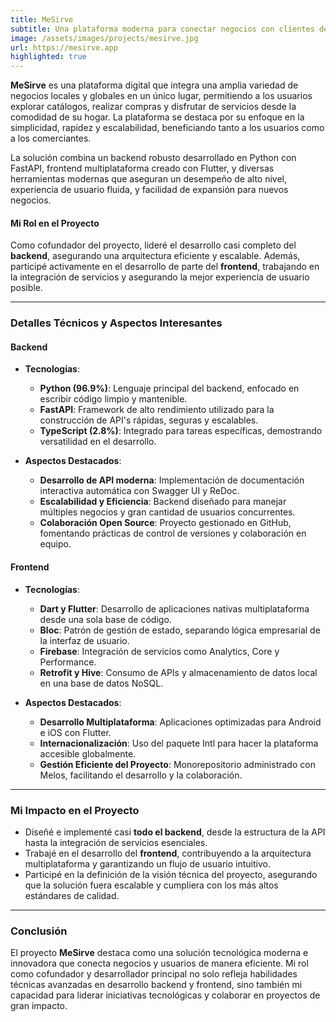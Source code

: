 ```yaml
---
title: MeSirve
subtitle: Una plataforma moderna para conectar negocios con clientes de manera eficiente
image: /assets/images/projects/mesirve.jpg
url: https://mesirve.app
highlighted: true
---
```


**MeSirve** es una plataforma digital que integra una amplia variedad de negocios locales y globales en un único lugar, permitiendo a los usuarios explorar catálogos, realizar compras y disfrutar de servicios desde la comodidad de su hogar. La plataforma se destaca por su enfoque en la simplicidad, rapidez y escalabilidad, beneficiando tanto a los usuarios como a los comerciantes.

La solución combina un backend robusto desarrollado en Python con FastAPI, frontend multiplataforma creado con Flutter, y diversas herramientas modernas que aseguran un desempeño de alto nivel, experiencia de usuario fluida, y facilidad de expansión para nuevos negocios.

#### Mi Rol en el Proyecto

Como cofundador del proyecto, lideré el desarrollo casi completo del **backend**, asegurando una arquitectura eficiente y escalable. Además, participé activamente en el desarrollo de parte del **frontend**, trabajando en la integración de servicios y asegurando la mejor experiencia de usuario posible.

---

### Detalles Técnicos y Aspectos Interesantes

#### Backend

- **Tecnologías**:

  - **Python (96.9%)**: Lenguaje principal del backend, enfocado en escribir código limpio y mantenible.
  - **FastAPI**: Framework de alto rendimiento utilizado para la construcción de API's rápidas, seguras y escalables.
  - **TypeScript (2.8%)**: Integrado para tareas específicas, demostrando versatilidad en el desarrollo.
  
- **Aspectos Destacados**:
  - **Desarrollo de API moderna**: Implementación de documentación interactiva automática con Swagger UI y ReDoc.
  - **Escalabilidad y Eficiencia**: Backend diseñado para manejar múltiples negocios y gran cantidad de usuarios concurrentes.
  - **Colaboración Open Source**: Proyecto gestionado en GitHub, fomentando prácticas de control de versiones y colaboración en equipo.

#### Frontend

- **Tecnologías**:
  - **Dart y Flutter**: Desarrollo de aplicaciones nativas multiplataforma desde una sola base de código.
  - **Bloc**: Patrón de gestión de estado, separando lógica empresarial de la interfaz de usuario.
  - **Firebase**: Integración de servicios como Analytics, Core y Performance.
  - **Retrofit y Hive**: Consumo de APIs y almacenamiento de datos local en una base de datos NoSQL.
  
- **Aspectos Destacados**:
  - **Desarrollo Multiplataforma**: Aplicaciones optimizadas para Android e iOS con Flutter.
  - **Internacionalización**: Uso del paquete Intl para hacer la plataforma accesible globalmente.
  - **Gestión Eficiente del Proyecto**: Monorepositorio administrado con Melos, facilitando el desarrollo y la colaboración.

---

### Mi Impacto en el Proyecto

- Diseñé e implementé casi **todo el backend**, desde la estructura de la API hasta la integración de servicios esenciales.
- Trabajé en el desarrollo del **frontend**, contribuyendo a la arquitectura multiplataforma y garantizando un flujo de usuario intuitivo.
- Participé en la definición de la visión técnica del proyecto, asegurando que la solución fuera escalable y cumpliera con los más altos estándares de calidad.

---

### Conclusión

El proyecto **MeSirve** destaca como una solución tecnológica moderna e innovadora que conecta negocios y usuarios de manera eficiente. Mi rol como cofundador y desarrollador principal no solo refleja habilidades técnicas avanzadas en desarrollo backend y frontend, sino también mi capacidad para liderar iniciativas tecnológicas y colaborar en proyectos de gran impacto.
